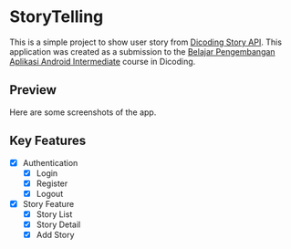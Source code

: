 # StoryTelling

This is a simple project to show user story from [Dicoding Story API](https://story-api.dicoding.dev/v1/). This application was created as a submission to the [Belajar Pengembangan Aplikasi Android Intermediate](https://www.dicoding.com/academies/352/) course in Dicoding.

## Preview

Here are some screenshots of the app.

## Key Features

- [x] Authentication
  - [x] Login
  - [x] Register
  - [x] Logout
- [x] Story Feature
  - [x] Story List
  - [x] Story Detail
  - [x] Add Story